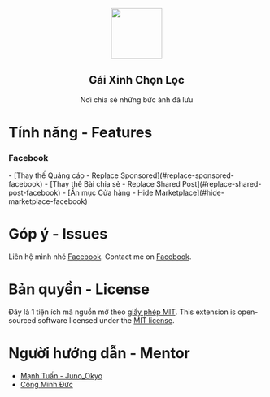 <p align="center">
 <img height="100px" src="https://scontent.xx.fbcdn.net/v/t1.0-9/92695400_3234868653240398_9110756516884905984_o.jpg?_nc_cat=103&_nc_sid=825194&_nc_ohc=q6MX6DprqgMAX9qIrf9&_nc_ht=scontent.fhan3-2.fna&oh=f240a5c9bab36331774bfc442713ce7b&oe=5F6BAD55&_nc_fr=fhan3c02" align="center" />
 <h2 align="center">Gái Xinh Chọn Lọc</h2>
 <p align="center">Nơi chia sẻ những bức ảnh đã lưu</p>
</p>

# Tính năng - Features
<h3>Facebook</h3>
- [Thay thế Quảng cáo - Replace Sponsored](#replace-sponsored-facebook)
- [Thay thế Bài chia sẻ - Replace Shared Post](#replace-shared-post-facebook)
- [Ẩn mục Cửa hàng - Hide Marketplace](#hide-marketplace-facebook) 

# Góp ý - Issues
Liên hệ mình nhé [Facebook](https://facebook.com/j2teamnnl).
Contact me on [Facebook](https://facebook.com/j2teamnnl).

# Bản quyền - License
Đây là 1 tiện ích mã nguồn mở theo [giấy phép MIT](MIT-license.txt).
This extension is open-sourced software licensed under the [MIT license](MIT-license.txt).

# Người hướng dẫn - Mentor
- [Mạnh Tuấn - Juno_Okyo](https://github.com/J2Team)
- [Công Minh Đức](https://github.com/duckimann)
